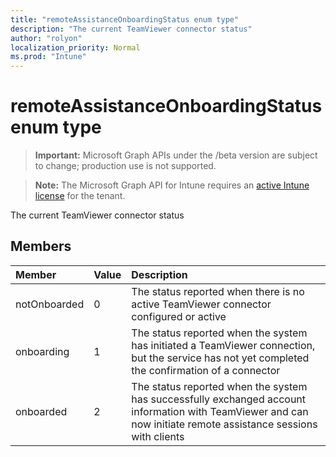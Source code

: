 ```yaml
---
title: "remoteAssistanceOnboardingStatus enum type"
description: "The current TeamViewer connector status"
author: "rolyon"
localization_priority: Normal
ms.prod: "Intune"
---
```


# remoteAssistanceOnboardingStatus enum type

> **Important:** Microsoft Graph APIs under the /beta version are subject to change; production use is not supported.

> **Note:** The Microsoft Graph API for Intune requires an [active Intune license](https://go.microsoft.com/fwlink/?linkid=839381) for the tenant.

The current TeamViewer connector status

## Members
|Member|Value|Description|
|:---|:---|:---|
|notOnboarded|0|The status reported when there is no active TeamViewer connector configured or active|
|onboarding|1|The status reported when the system has initiated a TeamViewer connection, but the service has not yet completed the confirmation of a connector|
|onboarded|2|The status reported when the system has successfully exchanged account information with TeamViewer and can now initiate remote assistance sessions with clients|




